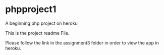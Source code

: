 # phpproject1
A beginning php project on heroku


This is the project readme File.

Please follow the link in the assignment3 folder in order to view the app in heroku.
